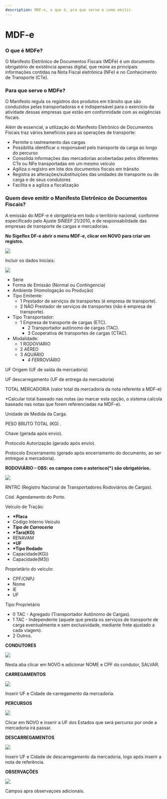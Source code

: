 ```yaml
---
description: MDF-e, o que é, pra que serve e como emitir.
---
```


# MDF-e

### **O que é MDFe?**

O Manifesto Eletrônico de Documentos Fiscais (MDFe) é um documento obrigatório de existência apenas digital, que reúne as principais informações contidas na Nota Fiscal eletrônica (NFe) e no Conhecimento de Transporte (CTe).

### **Para que serve o MDFe?**

O Manifesto regula os registros dos produtos em trânsito que são conduzidos pelas transportadoras e é indispensável para o exercício da atividade dessas empresas que estão em conformidade com as exigências fiscais.

Além de essencial, a utilização do Manifesto Eletrônico de Documentos Fiscais traz vários benefícios para as operações de transporte:

* Permite o rastreamento das cargas
* Possibilita identificar o responsável pelo transporte da carga ao longo do percurso
* Consolida informações das mercadorias acobertadas pelos diferentes CTe ou NFe transportadas em um mesmo veículo
* Agiliza o registro em lote dos documentos fiscais em trânsito
* Registra as alterações/substituições das unidades de transporte ou de carga e de seus condutores
* Facilita e a agiliza a fiscalização

### **Quem deve emitir o Manifesto Eletrônico de Documentos Fiscais?**

A emissão do MDF-e é obrigatória em todo o território nacional, conforme especificado pelo Ajuste SINEEF 21/2010, e de responsabilidade das empresas de transporte de cargas e mercadorias.

**No Sigeflex DF-e abrir o menu MDF-e, clicar em NOVO para criar um registro.**

![](<../../../.gitbook/assets/image (1).png>)

Incluir os dados Iniciais:

![](<../../../.gitbook/assets/image (2).png>)

* Série
* Forma de Emissão (Normal ou Contingencia)
* Ambiente (Homologação ou Produção)
* Tipo Emitente:
  * 1 Prestador de serviços de transportes (é empresa de transporte).
  * 2 NÃO Prestador de serviços de transportes (não é empresa de transporte).
* Tipo Transportador:
  * 1 Empresa de transporte de cargas (ETC).
    * 2 Transportador autônomo de cargas (TAC).
    * 3 Cooperativa de transportes de cargas (CTAC).
* Modalidade:
  * 1 RODOVIARIO
  * 2 AÉREO
  * 3 AQUÁRIO
    * 4 FERROVIÁRIO

UF Origem (UF de saída da mercadoria)

UF descarregamento (UF de entrega da mercadoria)

TOTAL MERCADORIA (valor total da mercadoria da nota referente a MDF-e)

\*Calcular total baseado nas notas (ao marcar esta opção, o sistema calcula baseado nas notas que forem referenciadas na MDF-e).

Unidade de Medida da Carga.

PESO BRUTO TOTAL (KG) .

Chave (gerada após envio).

Protocolo Autorização (gerado após envio).

Protocolo Encerramento (gerado após encerramento do documento, ao ser entregue a mercadoria).

**RODOVIÁRIO – OBS: os campos com o asterisco(\*) são obrigatórios.**

![](<../../../.gitbook/assets/image (3).png>)

RNTRC (Registro Nacional de Transportadores Rodoviários de Cargas).

Cód. Agendamento do Porto.

Veículo de Tração:

* **\*Placa**
* Código Interno Veículo
* _**Tipo de Carroceria**_
* **\*Tara(KG)**
* RENAVAM
* **\*UF**
* **\*Tipo Rodado**
* Capacidade(KG))&#x20;
* Capacidade(M3))&#x20;

Proprietário do veículo:

* CPF/CNPJ
* Nome
* IE
* UF

Tipo Proprietário

* 0 TAC - Agregado (Transportador Autônomo de Cargas).
* 1 TAC - Independente (aquele que presta os serviços de transporte de carga eventualmente e sem exclusividade, mediante frete ajustado a cada viagem).
* 2 Outros.

**CONDUTORES**

![](<../../../.gitbook/assets/image (4).png>)

Nesta aba clicar em NOVO e adicionar NOME e CPF do condutor, SALVAR.

**CARREGAMENTOS**

![](<../../../.gitbook/assets/image (5).png>)

Inserir UF e Cidade de carregamento da mercadoria.

**PERCURSOS**

![](<../../../.gitbook/assets/image (6).png>)

Clicar em NOVO e inserir a UF dos Estados que será percurso por onde a mercadoria irá passar.

**DESCARREGAMENTOS**

![](<../../../.gitbook/assets/image (7).png>)

Inserir UF e Cidade de descarregamento da mercadoria, logo após inserir a nota de referência.

**OBSERVAÇÕES**

![](<../../../.gitbook/assets/image (8).png>)

Campos apra observaçoes adicionais.
